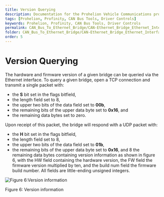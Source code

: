 ```yaml
---
title: Version Querying
description: Documentation for the Prohelion Vehicle Communications protocol
tags: [Prohelion, Profinity, CAN Bus Tools, Driver Controls]
keywords: Prohelion, Profinity, CAN Bus Tools, Driver Controls
permalink: CAN_Bus_To_Ethernet_Bridge/CAN-Ethernet_Bridge_Ethernet_Interface/Version_querying.html 
folder: CAN_Bus_To_Ethernet_Bridge/CAN-Ethernet_Bridge_Ethernet_Interface
order: 5
---
```


# Version Querying

The hardware and firmware version of a given bridge can be queried via the Ethernet interface.  To query a given bridge, open a TCP connection and transmit a single packet with:

*   the <strong>S</strong> bit set in the flags bitfield,
*   the length field set to 8,
*   the upper two bits of the data field set to <strong>00b</strong>,
*   the remaining bits of the upper data byte set to <strong>0x16</strong>, and
*   the remaining data bytes set to zero.

Upon receipt of this packet, the bridge will respond with a UDP packet with:

*   the <strong>H</strong> bit set in the flags bitfield,
*   the length field set to 8,
*   the upper two bits of the data field set to <strong>01b</strong>,
*   the remaining bits of the upper data byte set to <strong>0x16</strong>, and
8   the remaining data bytes containing version information as shown in figure 6, with the HW field containing the hardware version, the FW field the firmware version multiplied by ten, and the build num field the firmware build number.  All fields are little-ending unsigned integers.

![Figure 6:Version information](../images/CAN-Ethernet_Bridge_Ethernet_Interface/figure6.png)

Figure 6: Version information



